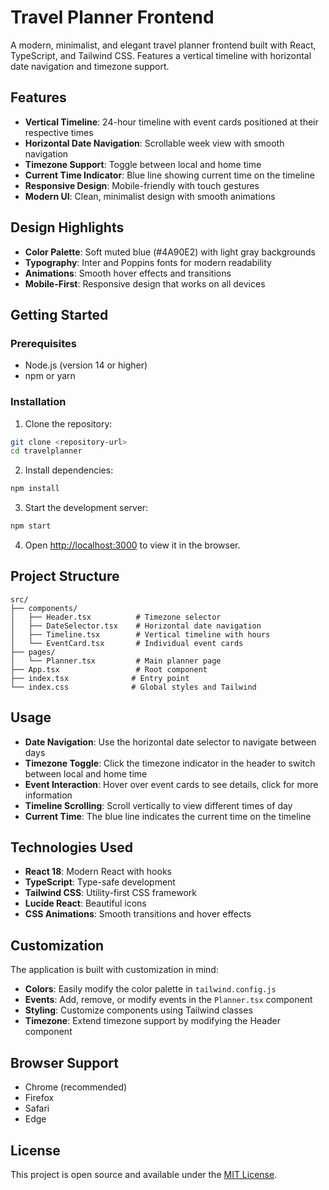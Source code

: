 # Travel Planner Frontend

A modern, minimalist, and elegant travel planner frontend built with React, TypeScript, and Tailwind CSS. Features a vertical timeline with horizontal date navigation and timezone support.

## Features

- **Vertical Timeline**: 24-hour timeline with event cards positioned at their respective times
- **Horizontal Date Navigation**: Scrollable week view with smooth navigation
- **Timezone Support**: Toggle between local and home time
- **Current Time Indicator**: Blue line showing current time on the timeline
- **Responsive Design**: Mobile-friendly with touch gestures
- **Modern UI**: Clean, minimalist design with smooth animations

## Design Highlights

- **Color Palette**: Soft muted blue (#4A90E2) with light gray backgrounds
- **Typography**: Inter and Poppins fonts for modern readability
- **Animations**: Smooth hover effects and transitions
- **Mobile-First**: Responsive design that works on all devices

## Getting Started

### Prerequisites

- Node.js (version 14 or higher)
- npm or yarn

### Installation

1. Clone the repository:
```bash
git clone <repository-url>
cd travelplanner
```

2. Install dependencies:
```bash
npm install
```

3. Start the development server:
```bash
npm start
```

4. Open [http://localhost:3000](http://localhost:3000) to view it in the browser.

## Project Structure

```
src/
├── components/
│   ├── Header.tsx          # Timezone selector
│   ├── DateSelector.tsx    # Horizontal date navigation
│   ├── Timeline.tsx        # Vertical timeline with hours
│   └── EventCard.tsx       # Individual event cards
├── pages/
│   └── Planner.tsx         # Main planner page
├── App.tsx                 # Root component
├── index.tsx              # Entry point
└── index.css              # Global styles and Tailwind
```

## Usage

- **Date Navigation**: Use the horizontal date selector to navigate between days
- **Timezone Toggle**: Click the timezone indicator in the header to switch between local and home time
- **Event Interaction**: Hover over event cards to see details, click for more information
- **Timeline Scrolling**: Scroll vertically to view different times of day
- **Current Time**: The blue line indicates the current time on the timeline

## Technologies Used

- **React 18**: Modern React with hooks
- **TypeScript**: Type-safe development
- **Tailwind CSS**: Utility-first CSS framework
- **Lucide React**: Beautiful icons
- **CSS Animations**: Smooth transitions and hover effects

## Customization

The application is built with customization in mind:

- **Colors**: Easily modify the color palette in `tailwind.config.js`
- **Events**: Add, remove, or modify events in the `Planner.tsx` component
- **Styling**: Customize components using Tailwind classes
- **Timezone**: Extend timezone support by modifying the Header component

## Browser Support

- Chrome (recommended)
- Firefox
- Safari
- Edge

## License

This project is open source and available under the [MIT License](LICENSE). 